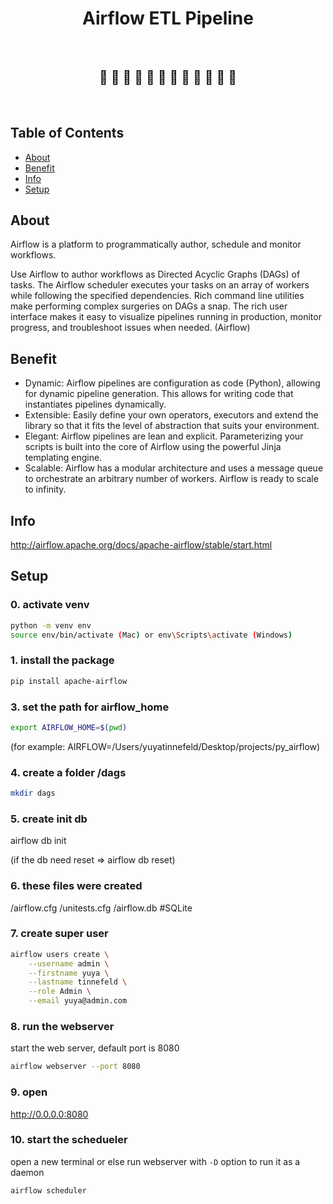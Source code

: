 <h1 align="center">Airflow ETL Pipeline</h1> <br>
<h2 align="center">🚀 🐍 🚀 🐍 🚀 🐍 🚀 🐍 🚀 🐍 🚀 🐍 </h2> <br>

## Table of Contents

- [About](#about)
- [Benefit](#benefit)
- [Info](#info)
- [Setup](#setup)

## About
Airflow is a platform to programmatically author, schedule and monitor workflows.

Use Airflow to author workflows as Directed Acyclic Graphs (DAGs) of tasks. The Airflow scheduler executes your tasks on an array of workers while following the specified dependencies. Rich command line utilities make performing complex surgeries on DAGs a snap. The rich user interface makes it easy to visualize pipelines running in production, monitor progress, and troubleshoot issues when needed. (Airflow)


## Benefit
* Dynamic: Airflow pipelines are configuration as code (Python), allowing for dynamic pipeline generation. This allows for writing code that instantiates pipelines dynamically.
* Extensible: Easily define your own operators, executors and extend the library so that it fits the level of abstraction that suits your environment.
* Elegant: Airflow pipelines are lean and explicit. Parameterizing your scripts is built into the core of Airflow using the powerful Jinja templating engine.
* Scalable: Airflow has a modular architecture and uses a message queue to orchestrate an arbitrary number of workers. Airflow is ready to scale to infinity.


## Info
http://airflow.apache.org/docs/apache-airflow/stable/start.html


## Setup
### 0. activate venv
```bash
python -m venv env
source env/bin/activate (Mac) or env\Scripts\activate (Windows)
```

### 1. install the package

```bash
pip install apache-airflow
```

### 3. set the path for airflow_home

```bash
export AIRFLOW_HOME=$(pwd)
```
(for example: AIRFLOW=/Users/yuyatinnefeld/Desktop/projects/py_airflow)

### 4. create a folder /dags
```bash
mkdir dags
```

### 5. create init db
airflow db init

(if the db need reset => airflow db reset)

### 6. these files were created
/airflow.cfg
/unitests.cfg
/airflow.db #SQLite

### 7. create super user

```bash
airflow users create \
    --username admin \
    --firstname yuya \
    --lastname tinnefeld \
    --role Admin \
    --email yuya@admin.com
```

### 8. run the webserver
start the web server, default port is 8080

```bash
airflow webserver --port 8080
```

### 9. open 
http://0.0.0.0:8080


### 10. start the schedueler 
open a new terminal or else run webserver with ``-D`` option to run it as a daemon
```bash
airflow scheduler
```